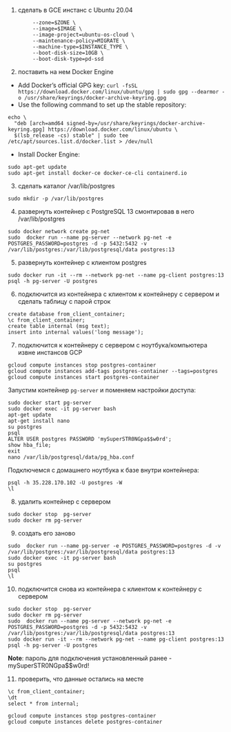 1. сделать в GCE инстанс с Ubuntu 20.04
```gcloud compute instances create postgres-container \
        --zone=$ZONE \
        --image=$IMAGE \
        --image-project=ubuntu-os-cloud \
        --maintenance-policy=MIGRATE \
        --machine-type=$INSTANCE_TYPE \
        --boot-disk-size=10GB \
        --boot-disk-type=pd-ssd
```

2. поставить на нем Docker Engine
- Add Docker’s official GPG key:
`curl -fsSL https://download.docker.com/linux/ubuntu/gpg | sudo gpg --dearmor -o /usr/share/keyrings/docker-archive-keyring.gpg`
- Use the following command to set up the stable repository:
```
echo \
  "deb [arch=amd64 signed-by=/usr/share/keyrings/docker-archive-keyring.gpg] https://download.docker.com/linux/ubuntu \
  $(lsb_release -cs) stable" | sudo tee /etc/apt/sources.list.d/docker.list > /dev/null
```
- Install Docker Engine:
```
sudo apt-get update
sudo apt-get install docker-ce docker-ce-cli containerd.io
```
3. сделать каталог /var/lib/postgres
```
sudo mkdir -p /var/lib/postgres
```

4. развернуть контейнер с PostgreSQL 13 смонтировав в него /var/lib/postgres
```
sudo docker network create pg-net
sudo  docker run --name pg-server --network pg-net -e POSTGRES_PASSWORD=postgres -d -p 5432:5432 -v /var/lib/postgres:/var/lib/postgresql/data postgres:13
```

5. развернуть контейнер с клиентом postgres 
```
sudo docker run -it --rm --network pg-net --name pg-client postgres:13 psql -h pg-server -U postgres
```

6. подключится из контейнера с клиентом к контейнеру с сервером и сделать таблицу с парой строк
```
create database from_client_container;
\c from_client_container;
create table internal (msg text);
insert into internal values('long message');
```

7. подключится к контейнеру с сервером с ноутбука/компьютера извне инстансов GCP
```
gcloud compute instances stop postgres-container
gcloud compute instances add-tags postgres-container --tags=postgres
gcloud compute instances start postgres-container
```

Запустим контейнер `pg-server` и поменяем настройки доступа:
```
sudo docker start pg-server
sudo docker exec -it pg-server bash
apt-get update
apt-get install nano
su postgres
psql
ALTER USER postgres PASSWORD 'mySuperSTR0NGpa$$w0rd';
show hba_file;
exit
nano /var/lib/postgresql/data/pg_hba.conf
```

Подключемся с домашнего ноутбука к базе внутри контейнера:
```
psql -h 35.228.170.102 -U postgres -W
\l
```

8. удалить контейнер с сервером
```
sudo docker stop  pg-server
sudo docker rm pg-server
```

9. создать его заново 
```
sudo  docker run --name pg-server -e POSTGRES_PASSWORD=postgres -d -v /var/lib/postgres:/var/lib/postgresql/data postgres:13
sudo docker exec -it pg-server bash
su postgres
psql
\l
```

10. подключится снова из контейнера с клиентом к контейнеру с сервером
```
sudo docker stop  pg-server
sudo docker rm pg-server
sudo  docker run --name pg-server --network pg-net -e POSTGRES_PASSWORD=postgres -d -p 5432:5432 -v /var/lib/postgres:/var/lib/postgresql/data postgres:13
sudo docker run -it --rm --network pg-net --name pg-client postgres:13 psql -h pg-server -U postgres 
```

__Note__: пароль для подключения установленный ранее - mySuperSTR0NGpa$$w0rd!

11. проверить, что данные остались на месте
```
\c from_client_container;
\dt
select * from internal;
```

```
gcloud compute instances stop postgres-container
gcloud compute instances delete postgres-container
```